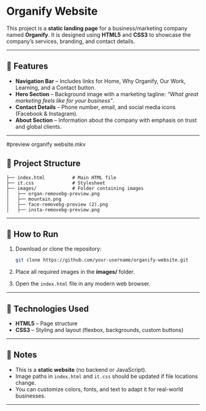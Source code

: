# Organify Website

This project is a **static landing page** for a business/marketing company named **Organify**. It is designed using **HTML5** and **CSS3** to showcase the company’s services, branding, and contact details.

---

## 📌 Features

* **Navigation Bar** – Includes links for Home, Why Organify, Our Work, Learning, and a Contact button.
* **Hero Section** – Background image with a marketing tagline:
  *“What great marketing feels like for your business”*.
* **Contact Details** – Phone number, email, and social media icons (Facebook & Instagram).
* **About Section** – Information about the company with emphasis on trust and global clients.

---
#preview
organify website.mkv

## 📂 Project Structure

```
├── index.html          # Main HTML file
├── it.css              # Stylesheet
├── images/             # Folder containing images
│   ├── organ-removebg-preview.png
│   ├── mountain.png
│   ├── face-removebg-preview (2).png
│   ├── insta-removebg-preview.png
```

---

## 🚀 How to Run

1. Download or clone the repository:

   ```bash
   git clone https://github.com/your-username/organify-website.git
   ```

2. Place all required images in the **images/** folder.

3. Open the `index.html` file in any modern web browser.

---

## 🎨 Technologies Used

* **HTML5** – Page structure
* **CSS3** – Styling and layout (flexbox, backgrounds, custom buttons)

---

## 📝 Notes

* This is a **static website** (no backend or JavaScript).
* Image paths in `index.html` and `it.css` should be updated if file locations change.
* You can customize colors, fonts, and text to adapt it for real-world businesses.

---



